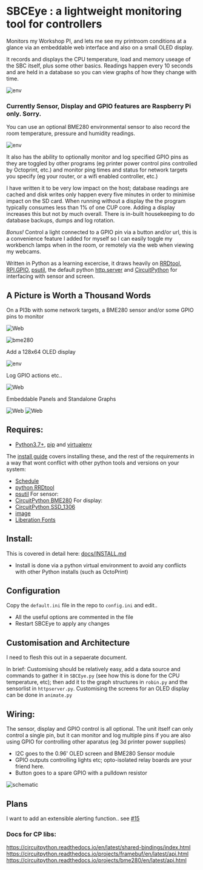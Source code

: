 # SBCEye : a lightweight monitoring tool for controllers

Monitors my Workshop PI, and lets me see my printroom conditions at a glance via an embeddable web interface and also on a small OLED display. 

It records and displays the CPU temperature, load and memory useage of the SBC itself, plus some other basics. Readings happen every 10 seconds and are held in a database so you can view graphs of how they change with time.

![env](/docs/img/default-main.png)

### Currently Sensor, Display and GPIO features are Raspberry Pi only. Sorry.
You can use an optional BME280 environmental sensor to also record the room temperature, pressure and humidity readings. 

![env](/docs/img/default-bme280.png)

It also has the ability to optionally monitor and log specified GPIO pins as they are toggled by other programs (eg printer power control pins controlled by Octoprint, etc.) and monitor ping times and status for network targets you specify (eg your router, or a wifi enabled controller, etc.)

I have written it to be very low impact on the host; database readings are cached and disk writes only happen every five minutes in order to minimise impact on the SD card. When running without a display the the program typically consumes less than 1% of one CUP core. Adding a display increases this but not by much overall. There is in-built housekeeping to do database backups, dumps and log rotation.

_Bonus!_ Control a light connected to a GPIO pin via a button and/or url, this is a convenience feature I added for myself so I can easily toggle my workbench lamps when in the room, or remotely via the web when viewing my webcams.

Written in Python as a learning excercise, it draws heavily on [RRDtool](https://pypi.org/project/rrdtool/), [RPI.GPIO](https://pypi.org/project/RPi.GPIO/), [psutil](https://pypi.org/project/psutil/), the default python [http.server](https://docs.python.org/3/library/http.server.html) and [CircuitPython](https://github.com/adafruit/circuitpython) for interfacing with sensor and screen.

## A Picture is Worth a Thousand Words

On a PI3b with some network targets, a BME280 sensor and/or some GPIO pins to monitor

![Web](/docs/img/workshop-all.png)

![bme280](/docs/img/pihat-bme280-thumb.jpg)

Add a 128x64 OLED display

![env](/docs/img/pihat-env-thumb.jpg)

Log GPIO actions etc..

![Web](/docs/img/workshop-log.png)

Embeddable Panels and Standalone Graphs

![Web](/docs/img/workshop-sys-panel.png)
![Web](/docs/img/workshop-humi-graph.png)

## Requires:
* [Python3.7+](https://www.python.org/), [pip](https://pypi.org/project/pip/) and [virtualenv](https://pypi.org/project/virtualenv/)

The [install guide](docs/INSTALL.md) covers installing these, and the rest of the requirements in a way that wont conflict with other python tools and versions on your system:
* [Schedule](https://github.com/dbader/schedule)
* [python RRDtool](https://pythonhosted.org/rrdtool/index.html)
* [psutil](https://psutil.readthedocs.io/en/latest/)
For sensor:
* [CircuitPython BME280](https://github.com/adafruit/Adafruit_CircuitPython_BME280)
For display:
* [CircuitPython SSD_1306](https://github.com/adafruit/Adafruit_CircuitPython_SSD1306)
* [image](https://pypi.org/project/image/)
* [Liberation Fonts](https://en.wikipedia.org/wiki/Liberation_fonts)

## Install:
This is covered in detail here: [docs/INSTALL.md](docs/INSTALL.md)
- Install is done via a python virtual environment to avoid any conflicts with other Python installs (such as OctoPrint)

## Configuration
Copy the `default.ini` file in the repo to `config.ini` and edit..
* All the useful options are commented in the file
* Restart SBCEye to apply any changes

## Customisation and Architecture
I need to flesh this out in a sepaerate document.

In brief: Customising should be relatively easy, add a data source and commands to gather it in `SBCEye.py` (see how this is done for the CPU temperature, etc); then add it to the graph structures in `robin.py` and the sensorlist in `httpserver.py`. Customising the screens for an OLED display can be done in `animate.py`

## Wiring:
The sensor, display and GPIO control is all optional. The unit itself can only control a single pin, but it can monitor and log multiple pins if you are also using GPIO for controlling other aparatus (eg 3d printer power supplies)
* I2C goes to the 0.96' OLED screen and BME280 Sensor module
* GPIO outputs controlling lights etc; opto-isolated relay boards are your friend here.
* Button goes to a spare GPIO with a pulldown resistor

![schematic](/docs/img/SBCEye-hardware-small.png)

## Plans
I want to add an extensible alerting function.. see [#15](https://github.com/easytarget/SBCEye/issues/15)

### Docs for CP libs:
https://circuitpython.readthedocs.io/en/latest/shared-bindings/index.html
https://circuitpython.readthedocs.io/projects/framebuf/en/latest/api.html
https://circuitpython.readthedocs.io/projects/bme280/en/latest/api.html
